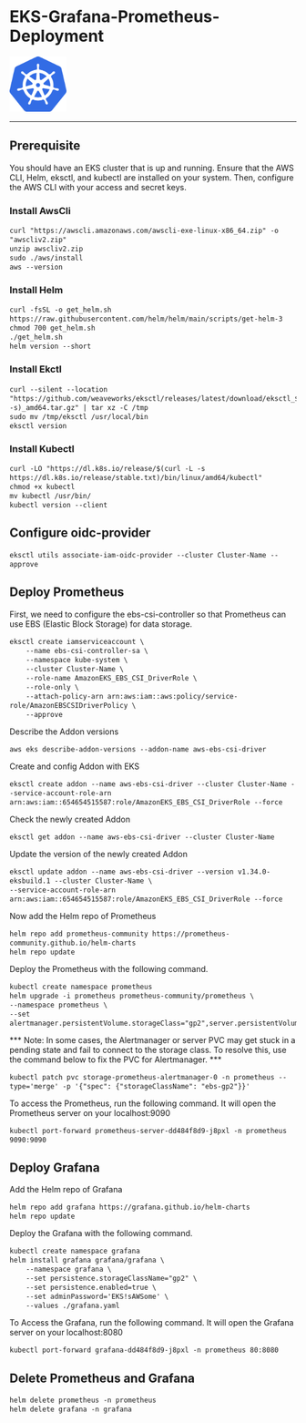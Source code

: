 # EKS-Grafana-Prometheus-Deployment

<img src="https://github.com/kubernetes/kubernetes/raw/master/logo/logo.png" width="100">

----
## Prerequisite
You should have an EKS cluster that is up and running. Ensure that the AWS CLI, Helm, eksctl, and kubectl are installed on your system. Then, configure the AWS CLI with your access and secret keys.

### Install AwsCli
```
curl "https://awscli.amazonaws.com/awscli-exe-linux-x86_64.zip" -o "awscliv2.zip"
unzip awscliv2.zip
sudo ./aws/install
aws --version
```
### Install Helm
```
curl -fsSL -o get_helm.sh https://raw.githubusercontent.com/helm/helm/main/scripts/get-helm-3
chmod 700 get_helm.sh
./get_helm.sh
helm version --short
```
### Install Ekctl
```
curl --silent --location "https://github.com/weaveworks/eksctl/releases/latest/download/eksctl_$(uname -s)_amd64.tar.gz" | tar xz -C /tmp
sudo mv /tmp/eksctl /usr/local/bin
eksctl version
```
### Install Kubectl
```
curl -LO "https://dl.k8s.io/release/$(curl -L -s https://dl.k8s.io/release/stable.txt)/bin/linux/amd64/kubectl"
chmod +x kubectl
mv kubectl /usr/bin/
kubectl version --client
```
## Configure oidc-provider
```
eksctl utils associate-iam-oidc-provider --cluster Cluster-Name --approve
```
## Deploy Prometheus
First, we need to configure the ebs-csi-controller so that Prometheus can use EBS (Elastic Block Storage) for data storage.
```
eksctl create iamserviceaccount \
    --name ebs-csi-controller-sa \
    --namespace kube-system \
    --cluster Cluster-Name \
    --role-name AmazonEKS_EBS_CSI_DriverRole \
    --role-only \
    --attach-policy-arn arn:aws:iam::aws:policy/service-role/AmazonEBSCSIDriverPolicy \
    --approve
```
Describe the Addon versions
```
aws eks describe-addon-versions --addon-name aws-ebs-csi-driver
```
Create and config Addon with EKS
```
eksctl create addon --name aws-ebs-csi-driver --cluster Cluster-Name --service-account-role-arn arn:aws:iam::654654515587:role/AmazonEKS_EBS_CSI_DriverRole --force
```
Check the newly created Addon
```
eksctl get addon --name aws-ebs-csi-driver --cluster Cluster-Name
```
Update the version of the newly created Addon
```
eksctl update addon --name aws-ebs-csi-driver --version v1.34.0-eksbuild.1 --cluster Cluster-Name \
--service-account-role-arn arn:aws:iam::654654515587:role/AmazonEKS_EBS_CSI_DriverRole --force
```
Now add the Helm repo of Prometheus
```
helm repo add prometheus-community https://prometheus-community.github.io/helm-charts
helm repo update
```
Deploy the Prometheus with the following command.
```
kubectl create namespace prometheus
helm upgrade -i prometheus prometheus-community/prometheus \
--namespace prometheus \
--set alertmanager.persistentVolume.storageClass="gp2",server.persistentVolume.storageClass="gp2"
```
*** Note: In some cases, the Alertmanager or server PVC may get stuck in a pending state and fail to connect to the storage class. To resolve this, use the command below to fix the PVC for Alertmanager. ***
```
kubectl patch pvc storage-prometheus-alertmanager-0 -n prometheus --type='merge' -p '{"spec": {"storageClassName": "ebs-gp2"}}'
```
To access the Prometheus, run the following command. It will open the Prometheus server on your localhost:9090
```
kubectl port-forward prometheus-server-dd484f8d9-j8pxl -n prometheus 9090:9090
```

## Deploy Grafana

Add the Helm repo of Grafana
```
helm repo add grafana https://grafana.github.io/helm-charts
helm repo update
```
Deploy the Grafana with the following command.
```
kubectl create namespace grafana
helm install grafana grafana/grafana \
    --namespace grafana \
    --set persistence.storageClassName="gp2" \
    --set persistence.enabled=true \
    --set adminPassword='EKS!sAWSome' \
    --values ./grafana.yaml
```
To Access the Grafana, run the following command. It will open the Grafana server on your localhost:8080
```
kubectl port-forward grafana-dd484f8d9-j8pxl -n prometheus 80:8080
```

## Delete Prometheus and Grafana
```
helm delete prometheus -n prometheus
helm delete grafana -n grafana
```
